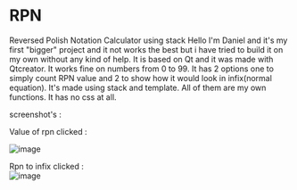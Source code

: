 # RPN
Reversed Polish Notation Calculator using stack
Hello I'm Daniel and it's my first "bigger" project and it not works the best but i have tried to build it on my own without any kind of help.
It is based on Qt and it was made with Qtcreator. It works fine on numbers from 0 to 99. It has 2 options one to simply count RPN value and 2 to show how it would look in infix(normal equation). It's made using stack and template. All of them are my own functions. It has no css at all.


screenshot's : 

Value of rpn clicked : 

![image](https://user-images.githubusercontent.com/84875747/141998198-353e4c51-1ff3-45c3-93f9-87de7c48ee94.png)


Rpn to infix clicked :          
![image](https://user-images.githubusercontent.com/84875747/141998312-7dcb7bb3-1b6f-4320-97f5-6873a5c276bb.png)

